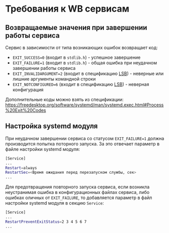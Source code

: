 Требования к WB сервисам
===

Возвращаемые значения при завершении работы сервиса
---

Сервис в зависимости от типа возникающих ошибок возвращает код:
* `EXIT_SUCCESS=0` (входит в `stdlib.h`) - успешное завершение
* `EXIT_FAILURE=1` (входит в `stdlib.h`) - общая ошибка при неудачном завершении работы сервиса
* `EXIT_INVALIDARGUMENT=2` (входит в спецификацию [LSB](https://refspecs.linuxbase.org/LSB_5.0.0/LSB-Core-generic/LSB-Core-generic/iniscrptact.html)) - неверные или лишние аргументы командной строки
* `EXIT_NOTCONFIGURED=6` (входит в спецификацию [LSB](https://refspecs.linuxbase.org/LSB_5.0.0/LSB-Core-generic/LSB-Core-generic/iniscrptact.html)) - неверная конфигурация

Дополнительные коды можно взять из спецификации:
https://freedesktop.org/software/systemd/man/systemd.exec.html#Process%20Exit%20Codes

Настройка systemd модуля
---

При неудачном завершении сервиса со статусом `EXIT_FAILURE=1` должна производится попытка поторного запуска. За это отвечает параметр в файле настройки systemd модуля:
```bash
[Service]
...
Restart=always
RestartSec=<Время ожидания перед перезапуском службы, сек>
...
```

Для предотвращения повторного запуска сервиса, если возникла неустранимая ошибка в конфигурационных файлах сервиса, либо ошибках оличных от `EXIT_FAILURE`, то добавляется параметр в файл настройки systemd модуля в секцию `Service`:
```bash
[Service]
...
RestartPreventExitStatus=2 3 4 5 6 7
...
```